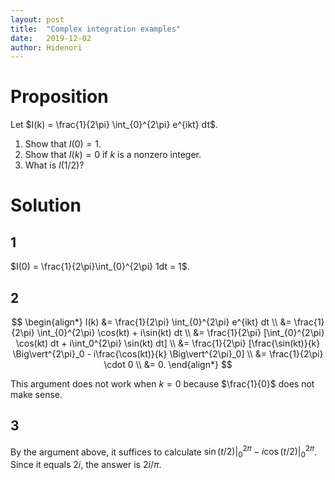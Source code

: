 ```yaml
---
layout: post
title:  "Complex integration examples"
date:   2019-12-02
author: Hidenori
---
```


# Proposition
Let $I(k) = \frac{1}{2\pi} \int_{0}^{2\pi} e^{ikt} dt$.

1. Show that $I(0) = 1$.
1. Show that $I(k) = 0$ if $k$ is a nonzero integer.
1. What is $I(1/2)$?

# Solution

## 1
$I(0) = \frac{1}{2\pi}\int_{0}^{2\pi} 1dt = 1$.

## 2

$$
\begin{align*}
  I(k)
    &= \frac{1}{2\pi} \int_{0}^{2\pi} e^{ikt} dt \\
    &= \frac{1}{2\pi} \int_{0}^{2\pi} \cos(kt) + i\sin(kt) dt \\
    &= \frac{1}{2\pi} [\int_{0}^{2\pi} \cos(kt) dt + i\int_0^{2\pi} \sin(kt) dt] \\
    &= \frac{1}{2\pi} [\frac{\sin(kt)}{k} \Big\vert^{2\pi}_0 - i\frac{\cos(kt)}{k} \Big\vert^{2\pi}_0] \\
    &= \frac{1}{2\pi} \cdot 0 \\
    &= 0.
\end{align*}
$$

This argument does not work when $k = 0$ because $\frac{1}{0}$ does not make sense.

## 3
By the argument above, it suffices to calculate $\sin(t/2)\Big\vert^{2\pi}_0 - i\cos(t/2)\Big\vert^{2\pi}_0$.
Since it equals $2i$, the answer is $2i/\pi$.
